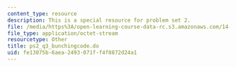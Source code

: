 ```yaml
---
content_type: resource
description: This is a special resource for problem set 2.
file: /media/https%3A/open-learning-course-data-rc.s3.amazonaws.com/14-471-public-economics-i-fall-2012/fe13075b6aea2493071ff4f8872d24a1_ps2_q3_bunchingcode.do
file_type: application/octet-stream
resourcetype: Other
title: ps2_q3_bunchingcode.do
uid: fe13075b-6aea-2493-071f-f4f8872d24a1
---
```

